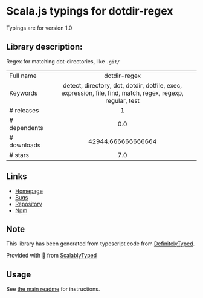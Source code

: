 
# Scala.js typings for dotdir-regex

Typings are for version 1.0

## Library description:
Regex for matching dot-directories, like `.git/`

|                    |                 |
| ------------------ | :-------------: |
| Full name          | dotdir-regex |
| Keywords           | detect, directory, dot, dotdir, dotfile, exec, expression, file, find, match, regex, regexp, regular, test |
| # releases         | 1 |
| # dependents       | 0.0 |
| # downloads        | 42944.666666666664 |
| # stars            | 7.0 |

## Links
- [Homepage](https://github.com/regexhq/dotdir-regex)
- [Bugs](https://github.com/regexhq/dotdir-regex/issues)
- [Repository](https://github.com/regexhq/dotdir-regex)
- [Npm](https://www.npmjs.com/package/dotdir-regex)
    


## Note
This library has been generated from typescript code from [DefinitelyTyped](https://definitelytyped.org).

Provided with :purple_heart: from [ScalablyTyped](https://github.com/oyvindberg/ScalablyTyped)

## Usage
See [the main readme](../../readme.md) for instructions.


